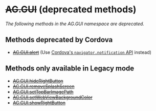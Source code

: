# ~~AG.GUI~~ (deprecated methods)

*The following methods in the AG.GUI namespace are deprecated.* 

## Methods deprecated by Cordova

* [~~AG.GUI.alert~~](methods/alert.md) 
  (Use [Cordova's `navigator.notification` API](http://docs.phonegap.com) instead) 
  
## Methods only available in Legacy mode

* [~~AG.GUI.hideRightButton~~](methods/hideRightButton.md)
* [~~AG.GUI.removeSplashScreen~~](methods/removeSplashScreen.md)
* [~~AG.GUI.setTopBarImagePath~~](methods/setTopBarImagePath.md)
* [~~AG.GUI.setWebViewBackgroundColor~~](methods/setWebViewBackgroundColor.md)
* [~~AG.GUI.showRightButton~~](methods/showRightButton.md)
